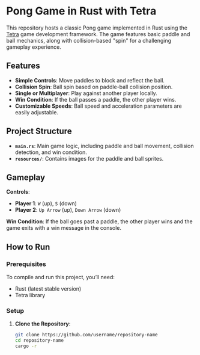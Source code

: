 # Pong Game in Rust with Tetra

This repository hosts a classic Pong game implemented in Rust using the [Tetra](https://tetra.seventeencups.net/) game development framework. The game features basic paddle and ball mechanics, along with collision-based "spin" for a challenging gameplay experience.

## Features

- **Simple Controls**: Move paddles to block and reflect the ball.
- **Collision Spin**: Ball spin based on paddle-ball collision position.
- **Single or Multiplayer**: Play against another player locally.
- **Win Condition**: If the ball passes a paddle, the other player wins.
- **Customizable Speeds**: Ball speed and acceleration parameters are easily adjustable.

## Project Structure

- **`main.rs`**: Main game logic, including paddle and ball movement, collision detection, and win condition.
- **`resources/`**: Contains images for the paddle and ball sprites.

## Gameplay

**Controls**:
- **Player 1**: `W` (up), `S` (down)
- **Player 2**: `Up Arrow` (up), `Down Arrow` (down)

**Win Condition**: If the ball goes past a paddle, the other player wins and the game exits with a win message in the console.

## How to Run

### Prerequisites

To compile and run this project, you’ll need:
- Rust (latest stable version)
- Tetra library

### Setup

1. **Clone the Repository**:
   ```bash
   git clone https://github.com/username/repository-name
   cd repository-name
   cargo -r